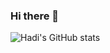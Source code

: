 ### Hi there 👋
![Hadi's GitHub stats](https://github-readme-stats.vercel.app/api?username=Hadikamali&show_icons=true&theme=radical)
